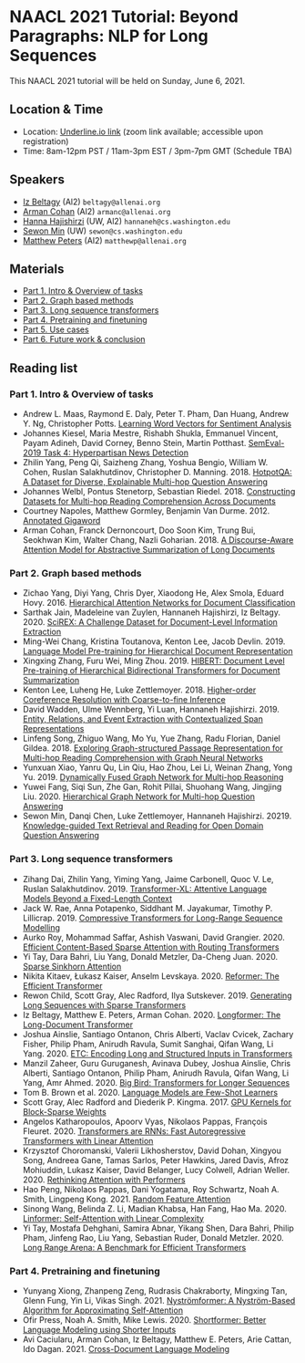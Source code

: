 # NAACL 2021 Tutorial: Beyond Paragraphs: NLP for Long Sequences


This NAACL 2021 tutorial will be held on Sunday, June 6, 2021.

## Location & Time
- Location: [Underline.io link](https://underline.io/events/122/sessions?eventSessionId=4103) (zoom link available; accessible upon registration)
- Time: 8am-12pm PST / 11am-3pm EST / 3pm-7pm GMT (Schedule TBA)


## Speakers
- [Iz Beltagy](beltagy.net) (Al2) `beltagy@allenai.org`
- [Arman Cohan](armancohan.com) (Al2) `armanc@allenai.org`
- [Hanna Hajishirzi](homes.cs.washington.edu/~hannaneh/) (UW, Al2) `hannaneh@cs.washington.edu`
- [Sewon Min](shmsw25.github.io) (UW) `sewon@cs.washington.edu`
- [Matthew Peters](scholar.google.com/citations?user=K5nCPZwAAAAJ) (AI2) `matthewp@allenai.org`

## Materials
- [Part 1. Intro & Overview of tasks](slides/part1-intro-and-overview-of-tasks.pdf)
- [Part 2. Graph based methods](slides/part2-graph-based-methods.pdf)
- [Part 3. Long sequence transformers](slides/part3-long-sequence-transformers.pdf)
- [Part 4. Pretraining and finetuning](slides/part4-pretraining-and-finetuning.pdf)
- [Part 5. Use cases](slides/part5-use-cases.pdf)
- [Part 6. Future work & conclusion](slides/part6-future-work-and-conclusion)


## Reading list

### Part 1. Intro & Overview of tasks
- Andrew L. Maas, Raymond E. Daly, Peter T. Pham, Dan Huang, Andrew Y. Ng, Christopher Potts. [Learning Word Vectors for Sentiment Analysis](https://www.aclweb.org/anthology/P11-1015/)
- Johannes Kiesel, Maria Mestre, Rishabh Shukla, Emmanuel Vincent, Payam Adineh, David Corney, Benno Stein, Martin Potthast. [SemEval-2019 Task 4: Hyperpartisan News Detection](https://www.aclweb.org/anthology/S19-2145/)
- Zhilin Yang, Peng Qi, Saizheng Zhang, Yoshua Bengio, William W. Cohen, Ruslan Salakhutdinov, Christopher D. Manning. 2018. [HotpotQA: A Dataset for Diverse, Explainable Multi-hop Question Answering](https://arxiv.org/abs/1809.09600)
- Johannes Welbl, Pontus Stenetorp, Sebastian Riedel. 2018. [Constructing Datasets for Multi-hop Reading Comprehension Across Documents](https://transacl.org/ojs/index.php/tacl/article/viewFile/1325/299)
- Courtney Napoles, Matthew Gormley, Benjamin Van Durme. 2012. [Annotated Gigaword](https://www.aclweb.org/anthology/W12-3018/)
- Arman Cohan, Franck Dernoncourt, Doo Soon Kim, Trung Bui, Seokhwan Kim, Walter Chang, Nazli Goharian. 2018. [A Discourse-Aware Attention Model for Abstractive Summarization of Long Documents](https://www.aclweb.org/anthology/N18-2097/)


### Part 2. Graph based methods
- Zichao Yang, Diyi Yang, Chris Dyer, Xiaodong He, Alex Smola, Eduard Hovy. 2016. [Hierarchical Attention Networks for Document Classification](https://www.aclweb.org/anthology/N16-1174/)
- Sarthak Jain, Madeleine van Zuylen, Hannaneh Hajishirzi, Iz Beltagy. 2020. [SciREX: A Challenge Dataset for Document-Level Information Extraction](https://www.aclweb.org/anthology/2020.acl-main.670/)
- Ming-Wei Chang, Kristina Toutanova, Kenton Lee, Jacob Devlin. 2019. [Language Model Pre-training for Hierarchical Document Representation](https://arxiv.org/abs/1901.09128)
- Xingxing Zhang, Furu Wei, Ming Zhou. 2019. [HIBERT: Document Level Pre-training of Hierarchical Bidirectional Transformers for Document Summarization](https://www.aclweb.org/anthology/P19-1499)
- Kenton Lee, Luheng He, Luke Zettlemoyer. 2018. [Higher-order Coreference Resolution with Coarse-to-fine Inference](https://www.aclweb.org/anthology/N18-2108/)
- David Wadden, Ulme Wennberg, Yi Luan, Hannaneh Hajishirzi. 2019. [Entity, Relations, and Event Extraction with Contextualized Span Representations](https://www.aclweb.org/anthology/D19-1585/)
- Linfeng Song, Zhiguo Wang, Mo Yu, Yue Zhang, Radu Florian, Daniel Gildea. 2018. [Exploring Graph-structured Passage Representation for Multi-hop Reading Comprehension with Graph Neural Networks](https://arxiv.org/abs/1809.02040)
- Yunxuan Xiao, Yanru Qu, Lin Qiu, Hao Zhou, Lei Li, Weinan Zhang, Yong Yu. 2019. [Dynamically Fused Graph Network for Multi-hop Reasoning](https://arxiv.org/abs/1905.06933)
- Yuwei Fang, Siqi Sun, Zhe Gan, Rohit Pillai, Shuohang Wang, Jingjing Liu. 2020. [Hierarchical Graph Network for Multi-hop Question Answering](https://www.aclweb.org/anthology/2020.emnlp-main.710/)
- Sewon Min, Danqi Chen, Luke Zettlemoyer, Hannaneh Hajishirzi. 20219. [Knowledge-guided Text Retrieval and Reading for Open Domain Question Answering](https://arxiv.org/abs/1911.03868)

### Part 3. Long sequence transformers
- Zihang Dai, Zhilin Yang, Yiming Yang, Jaime Carbonell, Quoc V. Le, Ruslan Salakhutdinov. 2019. [Transformer-XL: Attentive Language Models Beyond a Fixed-Length Context](https://arxiv.org/abs/1901.02860)
- Jack W. Rae, Anna Potapenko, Siddhant M. Jayakumar, Timothy P. Lillicrap. 2019. [Compressive Transformers for Long-Range Sequence Modelling](https://arxiv.org/abs/1911.05507)
- Aurko Roy, Mohammad Saffar, Ashish Vaswani, David Grangier. 2020. [Efficient Content-Based Sparse Attention with Routing Transformers](https://arxiv.org/abs/2003.05997)
- Yi Tay, Dara Bahri, Liu Yang, Donald Metzler, Da-Cheng Juan. 2020. [Sparse Sinkhorn Attention](https://arxiv.org/abs/2002.11296)
- Nikita Kitaev, Łukasz Kaiser, Anselm Levskaya. 2020. [Reformer: The Efficient Transformer](https://arxiv.org/abs/2001.04451)
- Rewon Child, Scott Gray, Alec Radford, Ilya Sutskever. 2019. [Generating Long Sequences with Sparse Transformers](https://arxiv.org/abs/1904.10509)
- Iz Beltagy, Matthew E. Peters, Arman Cohan. 2020. [Longformer: The Long-Document Transformer](https://arxiv.org/abs/2004.05150)
- Joshua Ainslie, Santiago Ontanon, Chris Alberti, Vaclav Cvicek, Zachary Fisher, Philip Pham, Anirudh Ravula, Sumit Sanghai, Qifan Wang, Li Yang. 2020. [ETC: Encoding Long and Structured Inputs in Transformers](https://www.aclweb.org/anthology/2020.emnlp-main.19/)
- Manzil Zaheer, Guru Guruganesh, Avinava Dubey, Joshua Ainslie, Chris Alberti, Santiago Ontanon, Philip Pham, Anirudh Ravula, Qifan Wang, Li Yang, Amr Ahmed. 2020. [Big Bird: Transformers for Longer Sequences](https://arxiv.org/abs/2007.14062)
- Tom B. Brown et al. 2020. [Language Models are Few-Shot Learners](https://arxiv.org/abs/2005.14165)
- Scott Gray, Alec Radford and Diederik P. Kingma. 2017. [GPU Kernels for Block-Sparse Weights](https://cdn.openai.com/blocksparse/blocksparsepaper.pdf)
- Angelos Katharopoulos, Apoorv Vyas, Nikolaos Pappas, François Fleuret. 2020. [Transformers are RNNs: Fast Autoregressive Transformers with Linear Attention](https://arxiv.org/abs/2006.16236)
- Krzysztof Choromanski, Valerii Likhosherstov, David Dohan, Xingyou Song, Andreea Gane, Tamas Sarlos, Peter Hawkins, Jared Davis, Afroz Mohiuddin, Lukasz Kaiser, David Belanger, Lucy Colwell, Adrian Weller. 2020. [Rethinking Attention with Performers](https://arxiv.org/abs/2009.14794)
- Hao Peng, Nikolaos Pappas, Dani Yogatama, Roy Schwartz, Noah A. Smith, Lingpeng Kong. 2021. [Random Feature Attention](https://arxiv.org/abs/2103.02143)
- Sinong Wang, Belinda Z. Li, Madian Khabsa, Han Fang, Hao Ma. 2020. [Linformer: Self-Attention with Linear Complexity](https://arxiv.org/abs/2006.04768)
- Yi Tay, Mostafa Dehghani, Samira Abnar, Yikang Shen, Dara Bahri, Philip Pham, Jinfeng Rao, Liu Yang, Sebastian Ruder, Donald Metzler. 2020. [Long Range Arena: A Benchmark for Efficient Transformers](https://arxiv.org/abs/2011.04006)

### Part 4. Pretraining and finetuning
- Yunyang Xiong, Zhanpeng Zeng, Rudrasis Chakraborty, Mingxing Tan, Glenn Fung, Yin Li, Vikas Singh. 2021. [Nyströmformer: A Nyström-Based Algorithm for Approximating Self-Attention](https://arxiv.org/abs/2102.03902)
- Ofir Press, Noah A. Smith, Mike Lewis. 2020. [Shortformer: Better Language Modeling using Shorter Inputs](https://arxiv.org/abs/2012.15832)
- Avi Caciularu, Arman Cohan, Iz Beltagy, Matthew E. Peters, Arie Cattan, Ido Dagan. 2021. [Cross-Document Language Modeling](https://arxiv.org/abs/2101.00406)



















